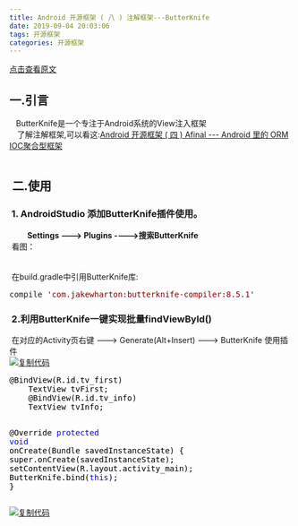 ```yaml
---
title: Android 开源框架 ( 八 ) 注解框架---ButterKnife
date: 2019-09-04 20:03:06
tags: 开源框架
categories: 开源框架
---
```

[点击查看原文](https://www.cnblogs.com/bugzone/p/ButterKnife.html)

<div id="cnblogs_post_body" class="blogpost-body ">
    <h2>一.引言</h2>
<div>&nbsp; &nbsp;ButterKnife是一个专注于Android系统的View注入框架</div>
<div>　了解注解框架,可以看这:<a id="post_title_link_9392534" href="https://www.cnblogs.com/bugzone/p/afinal.html">Android 开源框架 ( 四 ) Afinal --- Android 里的 ORM IOC聚合型框架</a><br>&nbsp;
<h2>&nbsp;二.使用</h2>
<h3>&nbsp;1. AndroidStudio 添加ButterKnife插件使用。</h3>

&nbsp;　　<strong>Settings ---&gt; Plugins ----&gt;搜索ButterKnife</strong><br>&nbsp;看图：<br>&nbsp;<img src="https://images2018.cnblogs.com/blog/612293/201808/612293-20180801074431484-1364962086.png" alt=""><br>&nbsp;<br>&nbsp;在build.gradle中引用ButterKnife库:</div>
<div>
<div class="cnblogs_code">
<pre>compile <span style="color: #800000;">'</span><span style="color: #800000;">com.jakewharton:butterknife-compiler:8.5.1</span><span style="color: #800000;">'</span></pre>
</div>
<h3>&nbsp;2.利用ButterKnife一键实现批量findViewById()</h3>
&nbsp;在对应的Activity页右键 ---&gt; Generate(Alt+Insert) ---&gt; ButterKnife 使用插件</div>
<div>
<div class="cnblogs_code"><div class="cnblogs_code_toolbar"><span class="cnblogs_code_copy"><a href="javascript:void(0);" onclick="copyCnblogsCode(this)" title="复制代码"><img src="//common.cnblogs.com/images/copycode.gif" alt="复制代码"></a></span></div>
<pre><span style="color: #000000;">@BindView(R.id.tv_first)
    TextView tvFirst;
    @BindView(R.id.tv_info)
    TextView tvInfo; 
 
 @Override
    </span><span style="color: #0000ff;">protected</span> <span style="color: #0000ff;">void</span><span style="color: #000000;"> onCreate(Bundle savedInstanceState) {
        super.onCreate(savedInstanceState);
        setContentView(R.layout.activity_main);
        ButterKnife.bind(</span><span style="color: #0000ff;">this</span><span style="color: #000000;">);
    }</span></pre>
<div class="cnblogs_code_toolbar"><span class="cnblogs_code_copy"><a href="javascript:void(0);" onclick="copyCnblogsCode(this)" title="复制代码"><img src="//common.cnblogs.com/images/copycode.gif" alt="复制代码"></a></span></div></div>
<p>&nbsp;</p>
<br>&nbsp;<br>&nbsp;</div>
</div>